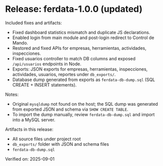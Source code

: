 # Release: ferdata-1.0.0 (updated)

Included fixes and artifacts:

- Fixed dashboard statistics mismatch and duplicate JS declarations.
- Enabled login from main module and post-login redirect to Control de Mando.
- Restored and fixed APIs for empresas, herramientas, actividades, inspecciones.
- Fixed usuarios controller to match DB columns and exposed `/api/usuarios` endpoints in Node.
- Exports: JSON exports for empresas, herramientas, inspecciones, actividades, usuarios, reportes under `db_exports/`.
- Database dump generated from exports as `ferdata-db-dump.sql` (SQL CREATE + INSERT statements).

Notes:
- Original `mysqldump` not found on the host; the SQL dump was generated from exported JSON and schema via `SHOW CREATE TABLE`.
- To import the dump manually, review `ferdata-db-dump.sql` and import into a MySQL server.

Artifacts in this release:
- All source files under project root
- `db_exports/` folder with JSON and schema files
- `ferdata-db-dump.sql`

Verified on: 2025-09-01
